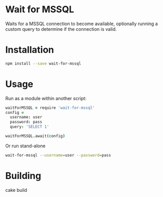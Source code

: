 
Wait for MSSQL
===========

Waits for a MSSQL connection to become available, optionally running
a custom query to determine if the connection is valid.

Installation
============

```bash
npm install --save wait-for-mssql
```

Usage
=====

Run as a module within another script:

```coffeescript
waitForMSSQL = require 'wait-for-mssql'
config =
  username: user
  password: pass
  query: 'SELECT 1'

waitForMSSQL.await(config)
```
      

Or run stand-alone

```bash
wait-for-mssql --username=user --password=pass
```

Building
============

cake build
